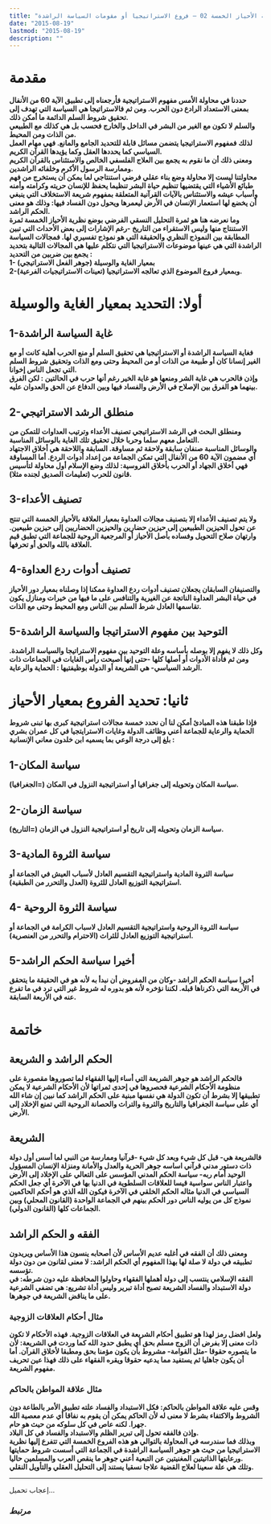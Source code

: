 ```yaml
---
title: "نظرية الأحياز الخمسة 02 – فروع الاستراتيجيا أو مقومات السياسة الراشدة"
date: "2015-08-19"
lastmod: "2015-08-19"
description: ""
---
```

# مقدمة

**حددنا في محاولة الأمس مفهوم الاستراتيجية فأرجعناه إلى تطبيق الآية 60 من الأنفال بمعنى الاستعداد الرادع دون الحرب. ومن ثم فالاستراتيجا هي السياسة التي تهدف إلى تحقيق شروط السلم الدائمة ما أمكن ذلك.  
والسلم لا تكون مع الغير من البشر في الداخل والخارج فحسب بل هي كذلك مع الطبيعي من الذات ومن المحيط.  
لذلك فمفهوم الاستراتيجيا يتضمن مسائل قابلة للتحديد الجامع والمانع. فهي مهام العمل السياسي كما يحددها العقل وكما يؤيدها القرآن الكريم.  
ومعنى ذلك أن ما نقوم به يجمع بين العلاج الفلسفي الخالص والاستئناس بالقرآن الكريم وممارسة الرسول الأكرم وخلفائه الراشدين.  
محاولتنا ليست إلا محاولة وضع بناء عقلي فرضي استنتاجي لما يمكن أن يستخرج من فهم طبائع الأشياء التي يقتضيها تنظيم حياة البشر تنظيما يحفظ للإنسان حريته وكرامته وأمنه وأسباب عيشه والاستئناس بالآيات القرآنية المتعلقة بمفهوم شريعة الاستخلاف التي ينبغي أن يخضع لها استعمار الإنسان في الأرض ليعمرها ويحول دون الفساد فيها: وذلك هو معنى الحكم الراشد.  
وما نعرضه هنا هو ثمرة التحليل النسقي الفرضي بوضع نظرية الأحياز الخمسة ثمرة الاستنتاج منها وليس الاستقراء من التاريخ -رغم الإشارات إلى بعض الأحداث التي تبين المطابقة بين النموذج النظري والحقيقة التي هو نموذج تفسيري لها. فمجالات السياسة الراشدة التي هي عينها موضوعات الاستراتيجيا التي نتكلم عليها هي المجالات التالية بتحديد يجمع بين ضربين من التحديد :  
1- بمعيار الغاية والوسيلة (جوهر الفعل الاستراتيجي)  
2-وبمعيار فروع الموضوع الذي تعالجه الاستراتيجيا (تعينات الاستراتيجيات الفرعية).**

# أولا: التحديد بمعيار الغاية والوسيلة

## 1-غاية السياسة الراشدة

**فغاية السياسة الراشدة أو الاستراتيجيا هي تحقيق السلم أو منع الحرب أهلية كانت أو مع الغير إنسانا كان أو طبيعة من الذات أو من المحيط وحتى ومع الذات وتحقيق شروط السلم التي تجعل الناس إخوانا.  
وإذن فالحرب هي غاية الشر ومنعها هو غاية الخير رغم أنها حرب في الحالتين : لكن الفرق بينهما هو الفرق بين الإصلاح في الأرض والفساد فيها وبين الدفاع عن الحق والعدوان عليه.**

## 2-منطلق الرشد الاستراتيجي

**ومنطلق البحث في الرشد الاستراتيجي تصنيف الأعداء وترتيب العداوات للتمكن من التعامل معهم سلما وحربا خلال تحقيق تلك الغاية بالوسائل المناسبة.  
والوسائل المناسبة صنفان سابقة ولاحقة ثم مساوقة. السابقة واللاحقة هي أخلاق الاجتهاد أي مضمون الآية 60 من الأنفال التي تمكن الجماعة من إعداد أدوات الردع. أما المساوقة فهي أخلاق الجهاد أو الحرب بأخلاق الفروسية: لذلك وضع الإسلام أول محاولة لتأسيس قانون للحرب (تعليمات الصديق لجنده مثلا).**

## 3-تصنيف الأعداء

**ولا يتم تصنيف الأعداء إلا بتصنيف مجالات العداوة بمعيار العلاقة بالأحياز الخمسة التي تنتج عن تحول الحيزين الطبيعين إلى حيزين حضارين والحيزين الحضاريين إلى حيزين طبيعين. وارتهان صلاح التحويل وفساده بأصل الأحياز أو المرجعية الروحية للجماعة التي تطبق قيم العلاقة بالله والحق أو تحرفها.**

## 4-تصنيف أدوات ردع العداوة

**والتصنيفان السابقان يجعلان تصنيف أدوات ردع العداوة ممكنا إذا وصلناه بمعيار دور الأحياز في حياة البشر العداوة الناتجة عن الغيرية والتنافس على ما فيها من خيرات ومنازل يكون تقاسمها العادل شرط السلم بين الناس ومع المحيط وحتى مع الذات.**

## 5-التوحيد بين مفهوم الاستراتيجا والسياسة الراشدة

**وكل ذلك لا يفهم إلا بوصله بأساسه وعلة التوحيد بين مفهوم الاستراتيجا والسياسة الراشدة. ومن ثم فأداة الأدوات أو أصلها كلها -حتى إنها أصبحت رأس الغايات في الجماعات ذات الرشد السياسي- هي الشريعة أو الدولة بوظيفتيها : الحماية والرعاية.**

# ثانيا: تحديد الفروع بمعيار الأحياز

**فإذا طبقنا هذه المبادئ أمكن لنا أن نحدد خمسة مجالات استراتيجية كبرى بها تبنى شروط الحماية والرعاية للجماعة أعني وظائف الدولة وغايات الاسترايتجيا في كل عمران بشري بلغ إلى درجة الوعي بما يسميه ابن خلدون معاني الإنسانية :**

## 1-سياسة المكان

**سياسة المكان وتحويله إلى جغرافيا أو استراتيجية النزول في المكان (=الجغرافيا).**

## 2-سياسة الزمان

**سياسة الزمان وتحويله إلى تاريخ أو استراتيجية النزول في الزمان (=التاريخ).**

## 3-سياسة الثروة المادية

**سياسة الثروة المادية واستراتيجية التقسيم العادل لأسباب العيش في الجماعة أو استراتيجية التوزيع العادل للثروة (العدل والتحرر من الطبقية).**

## 4- سياسة الثروة الروحية

**سياسة الثروة الروحية واستراتيجية التقسيم العادل لاسباب الكرامة في الجماعة أو استراتيجية التوزيع العادل للثراث (الاحترام والتحرر من العنصرية).**

## 5-أخيرا سياسة الحكم الراشد

**أخيرا سياسة الحكم الراشد -وكان من المفروض أن نبدأ به لأنه هو في الحقيقة ما يتحقق في الأربعة التي ذكرناها قبله. لكننا نؤخره لأنه هو بدوره له شروط غير التي ترد في ما تفرع عنه في الأربعة السابقة.**

# خاتمة

## الحكم الراشد و الشريعة

**فالحكم الراشد هو جوهر الشريعة التي أساء إليها الفقهاء لما تصوروها مقصورة على منظومة الأحكام الشرعية فحصروها في إحدى ثمراتها لأن الأحكام الشرعية لا يمكن تطبيقها إلا بشرط أن تكون الدولة هي نفسها مبنية على الحكم الراشد كما نبين إن شاء الله أي على سياسة الجغرافيا والتاريخ والثروة والتراث والحصانة الروحية التي تمنع الإخلاد إلى الأرض.**

## الشريعة

**فالشريعة هي- قبل كل شيء وبعد كل شيء -قرآنيا وممارسة من النبي لما أسس أول دولة ذات دستور مدني قرآني اساسه جوهر الحرية والعدل والأمانة ومنزلة الإنسان المسؤول الوحيد أمام ربه- سياسة الحكم المدني المؤسس على التعالي على الإخلاد إلى الأرض واعتبار الناس سواسية قيسا للعلاقات السلطوية في الدنيا بها في الآخرة أي جعل الحكم السياسي في الدنيا مثاله الحكم الخلقي في الآخرة فيكون الله الذي هو أحكم الحاكمين نموذج كل من يوليه الناس دور الحكم بينهم في الجماعة الواحدة (القانون المحلي) وبين الجماعات كلها (القانون الدولي).**

## الفقه و الحكم الراشد

**ومعنى ذلك أن الفقه في أغلبه عديم الأساس لأن أصحابه ينسون هذا الأساس ويريدون تطبيقه في دولة لا صلة لها بهذا المفهوم أي الحكم الراشد: لا معنى لقانون من دون دولة تؤسسه.  
الفقه الإسلامي ينتسب إلى دولة أهملها الفقهاء وحاولوا المحافظة عليه دون شرطه: في دولة الاستبداد والفساد الشريعة تصبح أداة تبرير وليس أداة تشريع: هي تضفي الشرعية على ما يناقض الشريعة في جوهرها.**

### **مثال أحكام العلاقات الزوجية**

**ولعل افضل رمز لهذا هو تطبيق أحكام الشريعة في العلاقات الزوجية. فهذه الأحكام لا تكون ذات معنى إلا بفرض أن الزوج مسلم بحق أي يطبق حدود الله كما وردت في الشريعة: لأن ما يتصوره حقوقا -مثل القوامة- مشروط بأن يكون مؤمنا بحق ومطبقا لأخلاق القرآن. أما أن يكون جاهليا ثم يستفيد مما يدعيه حقوقا ويقره الفقهاء على ذلك فهذا عين تحريف مفهوم الشريعة.**

### **مثال علاقة المواطن بالحاكم**

**وقس عليه علاقة المواطن بالحاكم: فكل الاستبداد والفساد علته تطبيق الأمر بالطاعة دون الشروط والاكتفاء بشرط لا معنى له لأن الحاكم يمكن أن يقوم به نفاقا أي عدم معصية الله جهرا. لكنه عاص في كل سلوكه من حيث هو حام.  
وإذن فالفقه تحول إلى تبرير الظلم والاستبداد والفساد في كل البلاد.  
وبذلك فما سندرسه في المحاولة بالتوالي هو هذه الفروع الخمسة التي تتفرع إليها نظرية الاستراتيجيا من حيث هو جوهر السياسة الراشدة في الجماعة التي أسست شروط حمايتها ورعايتها الذاتيتين المغنيتين عن التبعية أعني جوهر ما ينقص العرب والمسلمين حاليا.  
وتلك هي علة سعينا لعلاج القضية علاجا نسقيا يستند إلى التحليل العقلي والتأويل النقلي.**

---

إعجاب تحميل...

### *مرتبط*
